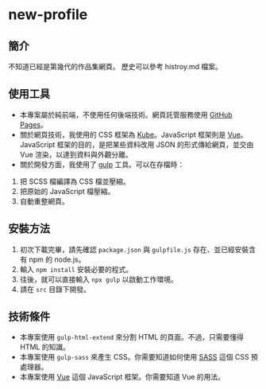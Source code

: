 # new-profile

## 簡介
不知道已經是第幾代的作品集網頁。
歷史可以參考 histroy.md 檔案。

## 使用工具
* 本專案屬於純前端，不使用任何後端技術。網頁託管服務使用 [GitHub Pages]。
* 關於網頁技術，我使用的 CSS 框架為 [Kube]。JavaScript 框架則是 [Vue]。JavaScript 框架的目的，是把某些資料改用 JSON 的形式傳給網頁，並交由 Vue 渲染，以達到資料與外觀分離。
* 關於開發方面，我使用了 [gulp] 工具。可以在存檔時：
1. 把 SCSS 檔編譯為 CSS 檔並壓縮。
2. 把原始的 JavaScript 檔壓縮。
3. 自動重整網頁。

## 安裝方法
1. 初次下載完畢，請先確認 `package.json` 與 `gulpfile.js` 存在、並已經安裝含有 npm 的 node.js。
2. 輸入 `npm install` 安裝必要的程式。
3. 往後，就可以直接輸入 `npx gulp` 以啟動工作環境。
4. 請在 `src` 目錄下開發。

## 技術條件
* 本專案使用 `gulp-html-extend` 來分割 HTML 的頁面。不過，只需要懂得 HTML 的知識。
* 本專案使用 `gulp-sass` 來產生 CSS。你需要知道如何使用 [SASS] 這個 CSS 預處理器。
* 本專案使用 [Vue] 這個 JavaScript 框架。你需要知道 Vue 的用法。


[GitHub Pages]:https://pages.github.com/
[Kube]:https://imperavi.com/kube/
[Vue]:https://vuejs.org/
[gulp]:http://gulpjs.com/
[SASS]:http://sass-lang.com/